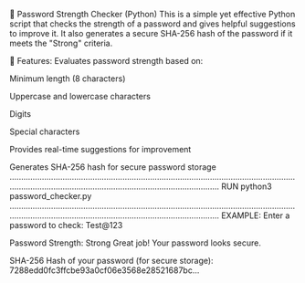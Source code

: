 🔐 Password Strength Checker (Python)
This is a simple yet effective Python script that checks the strength of a password and gives helpful suggestions to improve it. It also generates a secure SHA-256 hash of the password if it meets the "Strong" criteria.

🚀 Features:
Evaluates password strength based on:

Minimum length (8 characters)

Uppercase and lowercase characters

Digits

Special characters

Provides real-time suggestions for improvement

Generates SHA-256 hash for secure password storage
.......................................................................................................................................................................................................................
RUN
python3 password_checker.py
.......................................................................................................................................................................................................................
EXAMPLE:
 Enter a password to check: Test@123

Password Strength: Strong
Great job! Your password looks secure.

SHA-256 Hash of your password (for secure storage):
7288edd0fc3ffcbe93a0cf06e3568e28521687bc...
